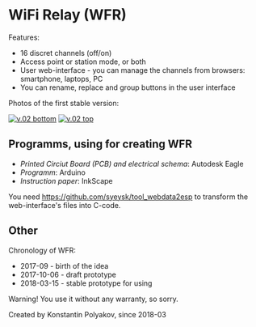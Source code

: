 # WiFi Relay (WFR)

Features:

- 16 discret channels (off/on)
- Access point or station mode, or both
- User web-interface - you can manage the channels from browsers: smartphone, laptops, PC
- You can rename, replace and group buttons in the user interface

Photos of the first stable version:

[![v.02 bottom](https://raw.githubusercontent.com/syeysk/wfr/master/images/v.02_bottom_min.jpg)](https://raw.githubusercontent.com/syeysk/wfr/master/images/v.02_bottom.jpg)
[![v.02 top](https://raw.githubusercontent.com/syeysk/wfr/master/images/v.02_top_min.jpg)](https://raw.githubusercontent.com/syeysk/wfr/master/images/v.02_top.jpg)

## Programms, using for creating WFR

- *Printed Circiut Board (PCB) and electrical schema*: Autodesk Eagle
- *Programm*: Arduino
- *Instruction paper*: InkScape

You need https://github.com/syeysk/tool_webdata2esp to transform the web-interface's files into C-code.

## Other

Chronology of WFR:
- 2017-09 - birth of the idea
- 2017-10-06 - draft prototype
- 2018-03-15 - stable prototype for using

Warning! You use it without any warranty, so sorry.

Created by Konstantin Polyakov, since 2018-03